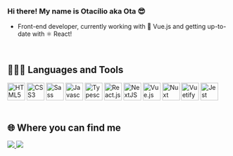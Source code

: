 ### Hi there! My name is Otacílio aka Ota 😎

- Front-end developer, currently working with 💚 Vue.js and getting up-to-date with ⚛ React!

<br>

## 🧑🏾‍💻 Languages and Tools

<div style="display: inline_block">
  <img width="40" height="40" title="HTML5" src="https://cdn.jsdelivr.net/gh/devicons/devicon/icons/html5/html5-original.svg" />
  <img width="40" height="40" title="CSS3" src="https://cdn.jsdelivr.net/gh/devicons/devicon/icons/css3/css3-original.svg" />
  <img idth="40" height="40" title="Sass" src="https://cdn.jsdelivr.net/gh/devicons/devicon/icons/sass/sass-original.svg" />
  <img width="40" height="40" title="Javascript" src="https://cdn.jsdelivr.net/gh/devicons/devicon/icons/javascript/javascript-original.svg" />
  <img width="40" height="40" title="Typescript" src="https://cdn.jsdelivr.net/gh/devicons/devicon/icons/typescript/typescript-original.svg" />
  <img width="40" height="40" title="React.js" src="https://cdn.jsdelivr.net/gh/devicons/devicon/icons/react/react-original.svg" />
  <img width="40" height="40" title="NextJS" src="https://cdn.jsdelivr.net/gh/devicons/devicon/icons/nextjs/nextjs-original-wordmark.svg" />        
  <img width="40" height="40" title="Vue.js" src="https://cdn.jsdelivr.net/gh/devicons/devicon/icons/vuejs/vuejs-original.svg" />
  <img width="40" height="40" title="Nuxt" src="https://cdn.jsdelivr.net/gh/devicons/devicon/icons/nuxtjs/nuxtjs-original.svg" />
  <img width="40" height="40" title="Vuetify" src="https://cdn.jsdelivr.net/gh/devicons/devicon/icons/vuetify/vuetify-original.svg" />
  <img width="40" height="40" title="Jest" src="https://cdn.jsdelivr.net/gh/devicons/devicon/icons/jest/jest-plain.svg" />
</div>

<br>

## 🌐 Where you can find me
<div style="display: inline_block">
  <a href="https://linkedin.com/in/otaneto">
    <img src="https://img.shields.io/badge/LinkedIn-0077B5?style=for-the-badge&logo=linkedin&logoColor=white" />
  </a>
  <a href="https://twitter.com/otaneto">
    <img src="https://img.shields.io/badge/Twitter-1DA1F2?style=for-the-badge&logo=twitter&logoColor=white" />
  </a>
</div>
